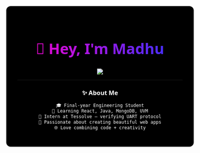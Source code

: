 <!-- README.md -->

<div align="center" style="background-color:#000000; padding: 30px; border-radius: 12px; color:white; font-family: 'Segoe UI', sans-serif;">

<h1 style="font-size: 40px; background: linear-gradient(to right, #ff00cc, #3333ff); -webkit-background-clip: text; color: transparent;">
  👋 Hey, I'm Madhu
</h1>

<img src="https://readme-typing-svg.herokuapp.com?font=Fira+Code&duration=3000&pause=1000&color=FF00CC&center=true&vCenter=true&width=600&lines=Web+Developer+%7C+Engineer+%7C+UVM+Intern+at+Tessolve;Frontend+Dev+%7C+Java+%7C+React+%7C+MongoDB+Learner;Always+building+with+passion+%F0%9F%94%A5" />

---

### ✨ About Me

```diff
🎓 Final-year Engineering Student
🌱 Learning React, Java, MongoDB, UVM
🧪 Intern at Tessolve – verifying UART protocol
🎯 Passionate about creating beautiful web apps
🌐 Love combining code + creativity
